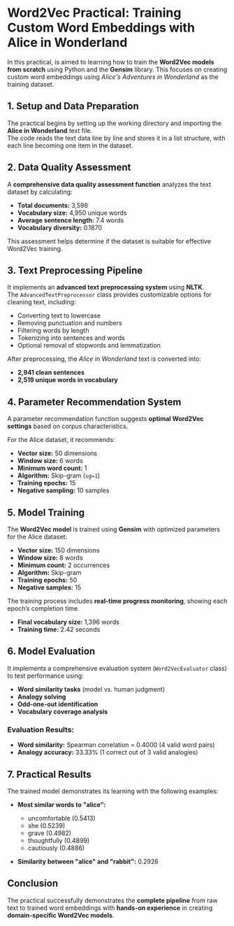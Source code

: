 # Word2Vec Practical: Training Custom Word Embeddings with Alice in Wonderland

In this practical, is aimed to learning how to train the **Word2Vec models from scratch** using Python and the **Gensim** library. This focuses on creating custom word embeddings using *Alice's Adventures in Wonderland* as the training dataset.


## 1. Setup and Data Preparation

The practical begins by setting up the working directory and importing the **Alice in Wonderland** text file.  
The code reads the text data line by line and stores it in a list structure, with each line becoming one item in the dataset.


## 2. Data Quality Assessment

A **comprehensive data quality assessment function** analyzes the text dataset by calculating:

- **Total documents:** 3,598  
- **Vocabulary size:** 4,950 unique words  
- **Average sentence length:** 7.4 words  
- **Vocabulary diversity:** 0.1870  

This assessment helps determine if the dataset is suitable for effective Word2Vec training.


## 3. Text Preprocessing Pipeline

It implements an **advanced text preprocessing system** using **NLTK**.  
The `AdvancedTextPreprocessor` class provides customizable options for cleaning text, including:

- Converting text to lowercase  
- Removing punctuation and numbers  
- Filtering words by length  
- Tokenizing into sentences and words  
- Optional removal of stopwords and lemmatization  

After preprocessing, the *Alice in Wonderland* text is converted into:

- **2,941 clean sentences**  
- **2,519 unique words in vocabulary**



## 4. Parameter Recommendation System

A parameter recommendation function suggests **optimal Word2Vec settings** based on corpus characteristics.  

For the Alice dataset, it recommends:

- **Vector size:** 50 dimensions  
- **Window size:** 6 words  
- **Minimum word count:** 1  
- **Algorithm:** Skip-gram (`sg=1`)  
- **Training epochs:** 15  
- **Negative sampling:** 10 samples  


## 5. Model Training

The **Word2Vec model** is trained using **Gensim** with optimized parameters for the Alice dataset:

- **Vector size:** 150 dimensions  
- **Window size:** 8 words  
- **Minimum count:** 2 occurrences  
- **Algorithm:** Skip-gram  
- **Training epochs:** 50  
- **Negative samples:** 15  

The training process includes **real-time progress monitoring**, showing each epoch’s completion time.  

- **Final vocabulary size:** 1,396 words  
- **Training time:** 2.42 seconds  


## 6. Model Evaluation

It implements a comprehensive evaluation system (`Word2VecEvaluator` class) to test performance using:

- **Word similarity tasks** (model vs. human judgment)  
- **Analogy solving**  
- **Odd-one-out identification**  
- **Vocabulary coverage analysis**

### Evaluation Results:
- **Word similarity:** Spearman correlation = 0.4000 (4 valid word pairs)  
- **Analogy accuracy:** 33.33% (1 correct out of 3 valid analogies)  



## 7. Practical Results

The trained model demonstrates its learning with the following examples:

- **Most similar words to "alice":**  
  - uncomfortable (0.5413)  
  - she (0.5239)  
  - grave (0.4982)  
  - thoughtfully (0.4899)  
  - cautiously (0.4886)  

- **Similarity between "alice" and "rabbit":** 0.2926  



## Conclusion

The practical successfully demonstrates the **complete pipeline** from raw text to trained word embeddings with **hands-on experience** in creating **domain-specific Word2Vec models**.
